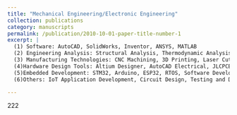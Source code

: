 ```yaml
---
title: "Mechanical Engineering/Electronic Engineering"
collection: publications
category: manuscripts
permalink: /publication/2010-10-01-paper-title-number-1
excerpt: |
  (1) Software: AutoCAD, SolidWorks, Inventor, ANSYS, MATLAB  
  (2) Engineering Analysis: Structural Analysis, Thermodynamic Analysis, Dynamic Analysis  
  (3) Manufacturing Technologies: CNC Machining, 3D Printing, Laser Cutting  
  (4)Hardware Design Tools: Altium Designer, AutoCAD Electrical, JLCPCB (嘉立创)  
  (5)Embedded Development: STM32, Arduino, ESP32, RTOS, Software Development  
  (6)Others: IoT Application Development, Circuit Design, Testing and Debugging

---
```


222


